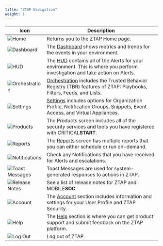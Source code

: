 ```yaml
---
title: "ZTAP Navigation"
weight: 1
---
```

| Icon | Description |
|---|---|
| ![Home](/ztap/media/home_icon.png) | Returns you to the ZTAP [Home](/ztap/home/) page. |
| ![Dashboard](/ztap/media/dashboard_icon.png) | The [Dashboard](/ztap/dashboard/) shows metrics and trends for the events in your environment. |
| ![HUD](/ztap/media/alerts_icon.png) | The [HUD](/ztap/hud) contains all of the Alerts for your environment. This is where you perform investigation and take action on Alerts. |
| ![Orchestration](/ztap/media/orchestration_icon.png) | [Orchestration](/ztap/orchestration/) includes the Trusted Behavior Registry (TBR) features of ZTAP: Playbooks, Filters, Feeds, and Lists. |
| ![Settings](/ztap/media/settings_icon.png) | [Settings](/ztap/settings) includes options for Organization Profile, Notification Groups, Snippets, Event Access, and Virtual Appliances. |
| ![Products](/ztap/media/products_icon.png) | The Products screen includes all of the security services and tools you have registered with CRITICAL**START**. |
| ![Reports](/ztap/media/reports_icon.png) | The [Reports](/ztap/settings) screen has multiple reports that you can either schedule or run on-demand. |
| ![Notifications](/ztap/media/notifications_icon.png) | Check any Notifications that you have received for Alerts and escalations. |
| ![Toast Messages](/ztap/media/toast_messages_icon.png) | Toast Messages are used for system-generated responses to actions in ZTAP. |
| ![Release Notes](/ztap/media/release_notes_icon.png) | See a list of release notes for ZTAP and MOBILE**SOC**. |
| ![Account](/ztap/media/user_profile_icon.png) | The [Account](/ztap/account) section includes information and settings for your User Profile and ZTAP Security. |
| ![Help](/ztap/media/help_icon.png) | The [Help](/ztap/help/) section is where you can get product support and submit feedback on the ZTAP platform. |
| ![Log Out](/ztap/media/logout_icon.png) | Log out of ZTAP. |
